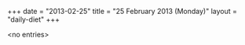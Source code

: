 +++
date = "2013-02-25"
title = "25 February 2013 (Monday)"
layout = "daily-diet"
+++

\<no entries\>